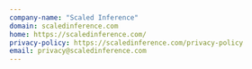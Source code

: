```yaml
---
company-name: "Scaled Inference"
domain: scaledinference.com
home: https://scaledinference.com/
privacy-policy: https://scaledinference.com/privacy-policy
email: privacy@scaledinference.com
---
```




